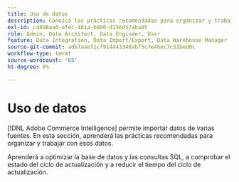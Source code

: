 ```yaml
---
title: Uso de datos
description: Conozca las prácticas recomendadas para organizar y trabajar con esos datos.
exl-id: cd898aa0-afec-481a-b800-d156d57aba85
role: Admin, Data Architect, Data Engineer, User
feature: Data Integration, Data Import/Export, Data Warehouse Manager
source-git-commit: adb7aaef1cf914d43348abf5c7e4bec7c51bed0c
workflow-type: tm+mt
source-wordcount: '65'
ht-degree: 0%

---
```


# Uso de datos

[!DNL Adobe Commerce Intelligence] permite importar datos de varias fuentes. En esta sección, aprenderá las prácticas recomendadas para organizar y trabajar con esos datos.

Aprenderá a optimizar la base de datos y las consultas SQL, a comprobar el estado del ciclo de actualización y a reducir el tiempo del ciclo de actualización.
